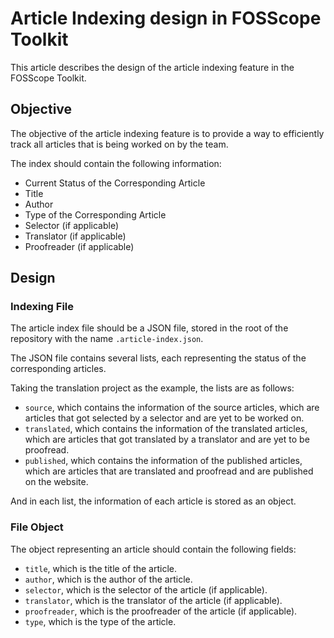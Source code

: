 # Article Indexing design in FOSScope Toolkit

This article describes the design of the article indexing feature in the FOSScope Toolkit.

## Objective

The objective of the article indexing feature is to provide a way to efficiently track all articles that is being worked on by the team.

The index should contain the following information:

- Current Status of the Corresponding Article
- Title
- Author
- Type of the Corresponding Article
- Selector (if applicable)
- Translator (if applicable)
- Proofreader (if applicable)

## Design

### Indexing File

The article index file should be a JSON file, stored in the root of the repository with the name `.article-index.json`.

The JSON file contains several lists, each representing the status of the corresponding articles.

Taking the translation project as the example, the lists are as follows:

- `source`, which contains the information of the source articles, which are articles that got selected by a selector and are yet to be worked on.
- `translated`, which contains the information of the translated articles, which are articles that got translated by a translator and are yet to be proofread.
- `published`, which contains the information of the published articles, which are articles that are translated and proofread and are published on the website.

And in each list, the information of each article is stored as an object.

### File Object

The object representing an article should contain the following fields:

- `title`, which is the title of the article.
- `author`, which is the author of the article.
- `selector`, which is the selector of the article (if applicable).
- `translator`, which is the translator of the article (if applicable).
- `proofreader`, which is the proofreader of the article (if applicable).
- `type`, which is the type of the article.
